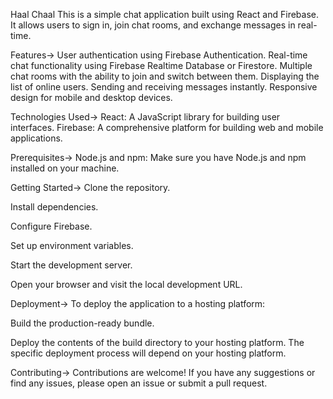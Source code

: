 Haal Chaal
This is a simple chat application built using React and Firebase. It allows users to sign in, join chat rooms, and exchange messages in real-time.

Features->
User authentication using Firebase Authentication.
Real-time chat functionality using Firebase Realtime Database or Firestore.
Multiple chat rooms with the ability to join and switch between them.
Displaying the list of online users.
Sending and receiving messages instantly.
Responsive design for mobile and desktop devices.


Technologies Used->
React: A JavaScript library for building user interfaces.
Firebase: A comprehensive platform for building web and mobile applications.


Prerequisites->
Node.js and npm: Make sure you have Node.js and npm installed on your machine.

  
  Getting Started->
Clone the repository.

Install dependencies.

Configure Firebase.

Set up environment variables.

Start the development server.

Open your browser and visit the local development URL.


Deployment->
To deploy the application to a hosting platform:

Build the production-ready bundle.

Deploy the contents of the build directory to your hosting platform. The specific deployment process will depend on your hosting platform.

Contributing->
Contributions are welcome! If you have any suggestions or find any issues, please open an issue or submit a pull request.
